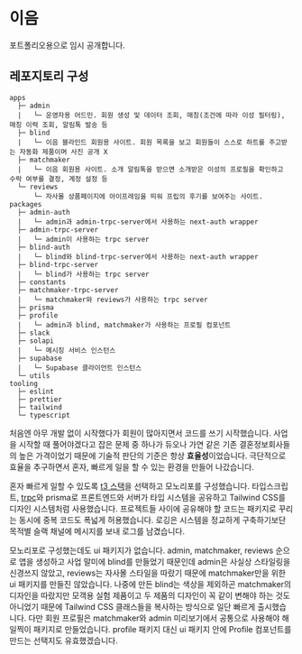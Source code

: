 # 이음

포트폴리오용으로 임시 공개합니다.

## 레포지토리 구성

```text
apps
  ├─ admin
  |   └─ 운영자용 어드민. 회원 생성 및 데이터 조회, 매칭(조건에 따라 이성 필터링), 매칭 이력 조회, 알림톡 발송 등
  ├─ blind
  |   └─ 이음 블라인드 회원용 사이트. 회원 목록을 보고 회원들이 스스로 하트를 주고받는 자동화 제품이며 사진 공개 X
  ├─ matchmaker
  |   └─ 이음 회원용 사이트. 소개 알림톡을 받으면 소개받은 이성의 프로필을 확인하고 수락 여부를 결정, 계정 설정 등
  └─ reviews
      └─ 자사몰 상품페이지에 아이프레임을 띄워 프립의 후기를 보여주는 사이트.
packages
  ├─ admin-auth
  |   └─ admin과 admin-trpc-server에서 사용하는 next-auth wrapper
  ├─ admin-trpc-server
  |   └─ admin이 사용하는 trpc server
  ├─ blind-auth
  |   └─ blind와 blind-trpc-server에서 사용하는 next-auth wrapper
  ├─ blind-trpc-server
  |   └─ blind가 사용하는 trpc server
  ├─ constants
  ├─ matchmaker-trpc-server
  |   └─ matchmaker와 reviews가 사용하는 trpc server
  ├─ prisma
  ├─ profile
  |   └─ admin과 blind, matchmaker가 사용하는 프로필 컴포넌트
  ├─ slack
  ├─ solapi
  |   └─ 메시징 서비스 인스턴스
  ├─ supabase
  |   └─ Supabase 클라이언트 인스턴스
  └─ utils
tooling
  ├─ eslint
  ├─ prettier
  ├─ tailwind
  └─ typescript
```

처음엔 아무 개발 없이 시작했다가 회원이 많아지면서 코드를 쓰기 시작했습니다. 사업을 시작할 때 풀어야겠다고 잡은 문제 중 하나가 듀오나 가연 같은 기존 결혼정보회사들의 높은 가격이었기 때문에 기술적 판단의 기준은 항상 **효율성**이었습니다. 극단적으로 효율을 추구하면서 혼자, 빠르게 일을 할 수 있는 환경을 만들어 나갔습니다.

혼자 빠르게 일할 수 있도록 [t3 스택](https://create.t3.gg/)을 선택하고 모노리포를 구성했습니다. 타입스크립트, [trpc](https://trpc.io/)와 prisma로 프론트엔드와 서버가 타입 시스템을 공유하고 Tailwind CSS를 디자인 시스템처럼 사용했습니다. 프로젝트들 사이에 공유해야 할 코드는 패키지로 꾸리는 동시에 중복 코드도 폭넓게 허용했습니다. 로깅은 시스템을 정교하게 구축하기보단 목적별 슬랙 채널에 메시지를 보내 로그를 남겼습니다.

모노리포로 구성했는데도 ui 패키지가 없습니다. admin, matchmaker, reviews 순으로 앱을 생성하고 사업 말미에 blind를 만들었기 때문인데 admin은 사실상 스타일링을 신경쓰지 않았고, reviews는 자사몰 스타일을 따랐기 때문에 matchmaker만을 위한 ui 패키지를 만들진 않았습니다. 나중에 만든 blind는 색상을 제외하곤 matchmaker의 디자인을 따랐지만 모객용 실험 제품이고 두 제품의 디자인이 꼭 같이 변해야 하는 것도 아니었기 때문에 Tailwind CSS 클래스들을 복사하는 방식으로 일단 빠르게 출시했습니다. 다만 회원 프로필은 matchmaker와 admin 미리보기에서 공통으로 사용해야 해 일찍이 패키지로 만들었습니다. profile 패키지 대신 ui 패키지 안에 Profile 컴포넌트를 만드는 선택지도 유효했겠습니다.
